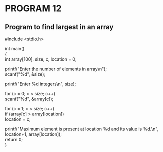 ﻿


# PROGRAM 12
## Program to find largest in an array
#include <stdio.h>

int  main()  
{  
int  array[100],  size,  c,  location  =  0;

printf("Enter the number of elements in array\n");  
scanf("%d",  &size);

printf("Enter %d integers\n",  size);

for  (c  =  0;  c  <  size;  c++)  
scanf("%d",  &array[c]);

for  (c  =  1;  c  <  size;  c++)  
if  (array[c]  >  array[location])  
location  =  c;

printf("Maximum element is present at location %d and its value is %d.\n",  location+1,  array[location]);  
return  0;  
}
